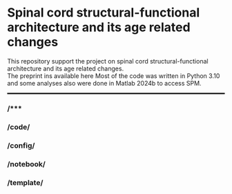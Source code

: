 # Spinal cord structural-functional architecture and its age related changes
This repository support the project on spinal cord structural-functional architecture and its age related changes.   
The preprint ins available here
Most of the code was written in Python 3.10 and some analyses also were done in Matlab 2024b to access SPM.

<hr style="border:1px solid black">

### /***
### /code/
### /config/
### /notebook/
### /template/
